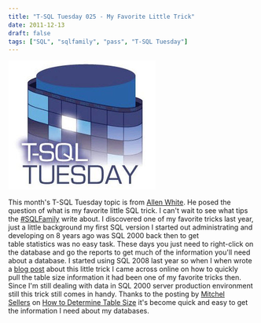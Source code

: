 ```yaml
---
title: "T-SQL Tuesday 025 - My Favorite Little Trick"
date: 2011-12-13
draft: false
tags: ["SQL", "sqlfamily", "pass", "T-SQL Tuesday"]
---
```


![T-SQL Tusday](tsqltuesday.jpg)


This month's T-SQL Tuesday topic is from [Allen White](http://sqlblog.com/blogs/allen_white/default.aspx). He posed the question of what is my favorite little SQL trick. I can't wait to see what tips the [#SQLFamily](https://twitter.com/#!/search?q=%23sqlfamily) write about. I discovered one of my favorite tricks last year, just a little background my first SQL version I started out administrating and developing on 8 years ago was SQL 2000 back then to get table statistics was no easy task. These days you just need to right-click on the database and go the reports to get much of the information you'll need about a database. I started using SQL 2008 last year so when I when wrote a [blog post](http://www.gogorichie.com/2010/05/determing-sql-server-table-size-tip/) about this little trick I came across online on how to quickly pull the table size information it had been one of my favorite tricks then. Since I'm still dealing with data in SQL 2000 server production environment still this trick still comes in handy. Thanks to the posting by [Mitchel Sellers](http://www.mitchelsellers.com/) on [How to Determine Table Size](http://www.mitchelsellers.com/blogs/articletype/articleview/articleid/121/determing-sql-server-table-size.aspx) it's become quick and easy to get the information I need about my databases.